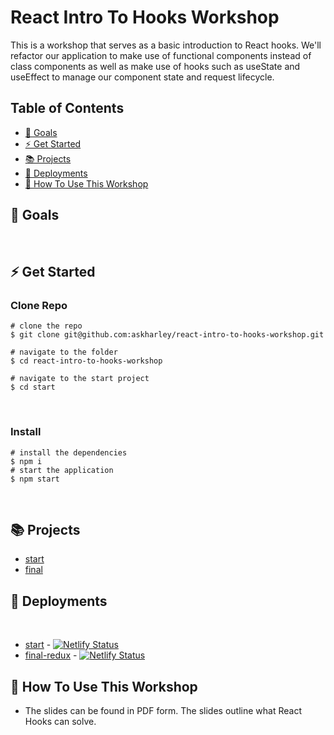 # React Intro To Hooks Workshop

This is a workshop that serves as a basic introduction to React hooks. We'll refactor our application to make use of functional components instead of class components as well as make use of hooks such as useState and useEffect to manage our component state and request lifecycle.

## Table of Contents
* [🎯 Goals](#goaols)
* [⚡ Get Started](#get-started)
* [📚 Projects](#projects)
* [🤖 Deployments](#deployments)
* [🚀 How To Use This Workshop](#how-to-use-this-workshop)

## 🎯 Goals
​
## ⚡ Get Started

### Clone Repo
```
# clone the repo
$ git clone git@github.com:askharley/react-intro-to-hooks-workshop.git
​
# navigate to the folder
$ cd react-intro-to-hooks-workshop
​
# navigate to the start project
$ cd start
```
​
### Install
```
# install the dependencies
$ npm i
# start the application
$ npm start
```
​
## 📚 Projects

* [start](https://github.com/askharley/react-intro-to-hooks-workshop/tree/main/start)
* [final](https://github.com/askharley/react-intro-to-hooks-workshop/tree/main/final)

## 🤖 Deployments
​
* [start](https://react-intro-to-hooks-workshop-start.netlify.app/) - [![Netlify Status](https://api.netlify.com/api/v1/badges/71a180da-fc6f-414d-8cb8-201cb7d9e161/deploy-status)](https://app.netlify.com/sites/react-intro-to-hooks-workshop-start/deploys)
* [final-redux](https://react-intro-to-hooks-workshop-final.netlify.app/) - [![Netlify Status](https://api.netlify.com/api/v1/badges/71a180da-fc6f-414d-8cb8-201cb7d9e161/deploy-status)](https://app.netlify.com/sites/react-intro-to-hooks-workshop-final/deploys)
​
## 🚀 How To Use This Workshop
- The slides can be found in PDF form. The slides outline what React Hooks can solve.
